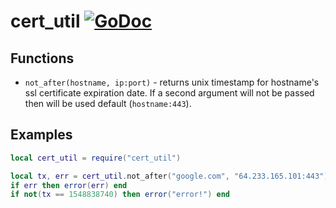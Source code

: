 # cert_util [![GoDoc](https://godoc.org/github.com/lovercode/gopher-lua-libs/cert_util?status.svg)](https://godoc.org/github.com/lovercode/gopher-lua-libs/cert_util)

## Functions

 - `not_after(hostname, ip:port)` - returns unix timestamp for hostname's ssl certificate expiration date. If a second argument will not be passed then will be used default (`hostname:443`).

## Examples

```lua
local cert_util = require("cert_util")

local tx, err = cert_util.not_after("google.com", "64.233.165.101:443")
if err then error(err) end
if not(tx == 1548838740) then error("error!") end
```
